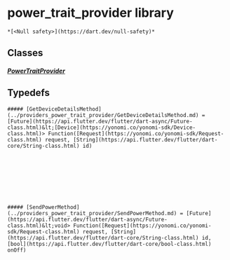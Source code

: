 


# power_trait_provider library






    *[<Null safety>](https://dart.dev/null-safety)*





## Classes

##### [PowerTraitProvider](../providers_power_trait_provider/PowerTraitProvider-class.md)



 









## Typedefs


    ##### [GetDeviceDetailsMethod](../providers_power_trait_provider/GetDeviceDetailsMethod.md) = [Future](https://api.flutter.dev/flutter/dart-async/Future-class.html)&lt;[Device](https://yonomi.co/yonomi-sdk/Device-class.html)> Function([Request](https://yonomi.co/yonomi-sdk/Request-class.html) request, [String](https://api.flutter.dev/flutter/dart-core/String-class.html) id)
    


       
    




    ##### [SendPowerMethod](../providers_power_trait_provider/SendPowerMethod.md) = [Future](https://api.flutter.dev/flutter/dart-async/Future-class.html)&lt;void> Function([Request](https://yonomi.co/yonomi-sdk/Request-class.html) request, [String](https://api.flutter.dev/flutter/dart-core/String-class.html) id, [bool](https://api.flutter.dev/flutter/dart-core/bool-class.html) onOff)
    


       
    









